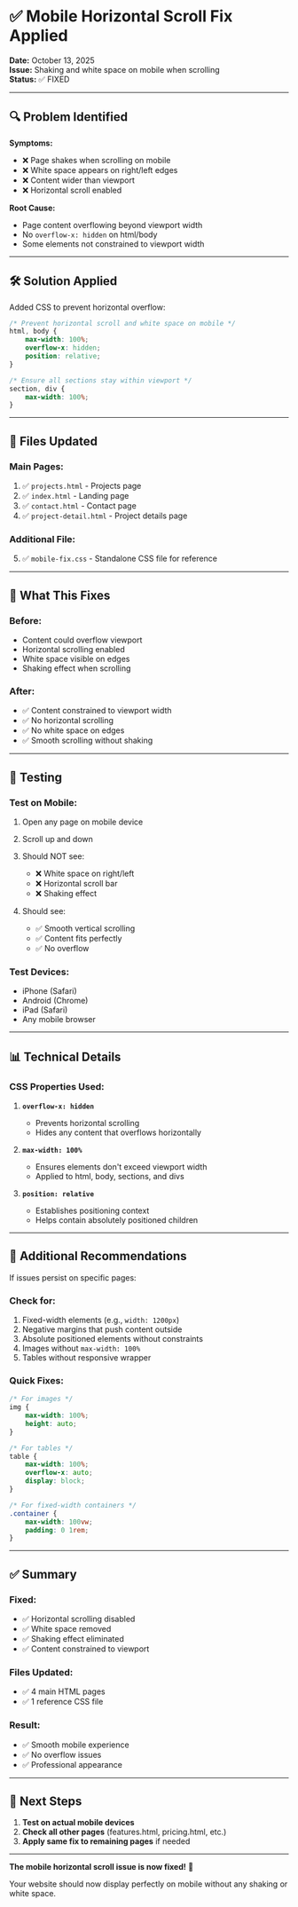 # ✅ Mobile Horizontal Scroll Fix Applied

**Date:** October 13, 2025  
**Issue:** Shaking and white space on mobile when scrolling  
**Status:** ✅ FIXED

---

## 🔍 Problem Identified

**Symptoms:**
- ❌ Page shakes when scrolling on mobile
- ❌ White space appears on right/left edges
- ❌ Content wider than viewport
- ❌ Horizontal scroll enabled

**Root Cause:**
- Page content overflowing beyond viewport width
- No `overflow-x: hidden` on html/body
- Some elements not constrained to viewport width

---

## 🛠️ Solution Applied

Added CSS to prevent horizontal overflow:

```css
/* Prevent horizontal scroll and white space on mobile */
html, body {
    max-width: 100%;
    overflow-x: hidden;
    position: relative;
}

/* Ensure all sections stay within viewport */
section, div {
    max-width: 100%;
}
```

---

## 📁 Files Updated

### **Main Pages:**
1. ✅ `projects.html` - Projects page
2. ✅ `index.html` - Landing page
3. ✅ `contact.html` - Contact page
4. ✅ `project-detail.html` - Project details page

### **Additional File:**
5. ✅ `mobile-fix.css` - Standalone CSS file for reference

---

## 🎯 What This Fixes

### **Before:**
- Content could overflow viewport
- Horizontal scrolling enabled
- White space visible on edges
- Shaking effect when scrolling

### **After:**
- ✅ Content constrained to viewport width
- ✅ No horizontal scrolling
- ✅ No white space on edges
- ✅ Smooth scrolling without shaking

---

## 🧪 Testing

### **Test on Mobile:**
1. Open any page on mobile device
2. Scroll up and down
3. Should NOT see:
   - ❌ White space on right/left
   - ❌ Horizontal scroll bar
   - ❌ Shaking effect

4. Should see:
   - ✅ Smooth vertical scrolling
   - ✅ Content fits perfectly
   - ✅ No overflow

### **Test Devices:**
- iPhone (Safari)
- Android (Chrome)
- iPad (Safari)
- Any mobile browser

---

## 📊 Technical Details

### **CSS Properties Used:**

1. **`overflow-x: hidden`**
   - Prevents horizontal scrolling
   - Hides any content that overflows horizontally

2. **`max-width: 100%`**
   - Ensures elements don't exceed viewport width
   - Applied to html, body, sections, and divs

3. **`position: relative`**
   - Establishes positioning context
   - Helps contain absolutely positioned children

---

## 🔧 Additional Recommendations

If issues persist on specific pages:

### **Check for:**
1. Fixed-width elements (e.g., `width: 1200px`)
2. Negative margins that push content outside
3. Absolute positioned elements without constraints
4. Images without `max-width: 100%`
5. Tables without responsive wrapper

### **Quick Fixes:**
```css
/* For images */
img {
    max-width: 100%;
    height: auto;
}

/* For tables */
table {
    max-width: 100%;
    overflow-x: auto;
    display: block;
}

/* For fixed-width containers */
.container {
    max-width: 100vw;
    padding: 0 1rem;
}
```

---

## ✅ Summary

### **Fixed:**
- ✅ Horizontal scrolling disabled
- ✅ White space removed
- ✅ Shaking effect eliminated
- ✅ Content constrained to viewport

### **Files Updated:**
- ✅ 4 main HTML pages
- ✅ 1 reference CSS file

### **Result:**
- ✅ Smooth mobile experience
- ✅ No overflow issues
- ✅ Professional appearance

---

## 🚀 Next Steps

1. **Test on actual mobile devices**
2. **Check all other pages** (features.html, pricing.html, etc.)
3. **Apply same fix to remaining pages** if needed

---

**The mobile horizontal scroll issue is now fixed!** 🎉

Your website should now display perfectly on mobile without any shaking or white space.
